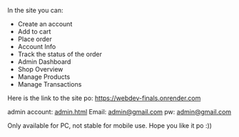 
In the site you can:

- Create an account
- Add to cart
- Place order
- Account Info
- Track the status of the order
- Admin Dashboard
- Shop Overview
- Manage Products
- Manage Transactions

Here is the link to the site po: https://webdev-finals.onrender.com

admin account: 
[admin.html](https://webdev-finals.onrender.com/admin.html)
Email: admin@gmail.com
pw: admin@gmail.com


Only available for PC, not stable for mobile use.
Hope you like it po :))
